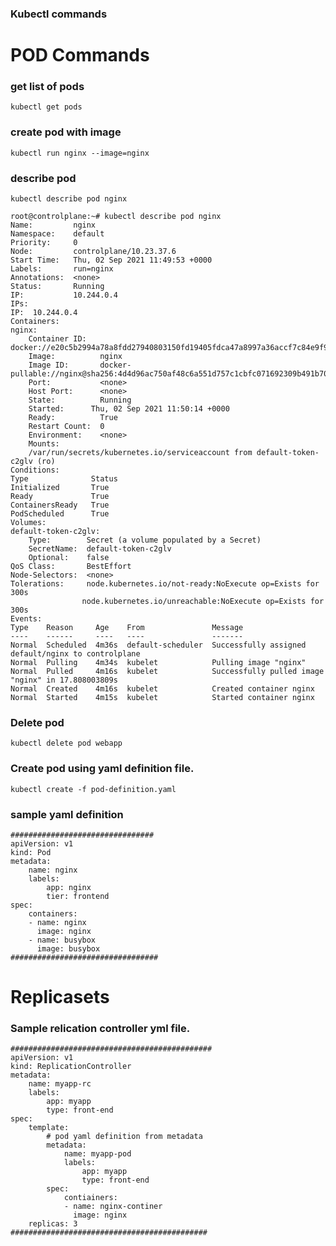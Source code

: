 ### Kubectl commands

# POD Commands

### get list of pods
    kubectl get pods

### create pod with image
    kubectl run nginx --image=nginx

### describe pod
    kubectl describe pod nginx

    root@controlplane:~# kubectl describe pod nginx        
    Name:         nginx
    Namespace:    default
    Priority:     0
    Node:         controlplane/10.23.37.6
    Start Time:   Thu, 02 Sep 2021 11:49:53 +0000
    Labels:       run=nginx
    Annotations:  <none>
    Status:       Running
    IP:           10.244.0.4
    IPs:
    IP:  10.244.0.4
    Containers:
    nginx:
        Container ID:   docker://e20c5b2994a78a8fdd27940803150fd19405fdca47a8997a36accf7c84e9f962
        Image:          nginx
        Image ID:       docker-pullable://nginx@sha256:4d4d96ac750af48c6a551d757c1cbfc071692309b491b70b2b8976e102dd3fef
        Port:           <none>
        Host Port:      <none>
        State:          Running
        Started:      Thu, 02 Sep 2021 11:50:14 +0000
        Ready:          True
        Restart Count:  0
        Environment:    <none>
        Mounts:
        /var/run/secrets/kubernetes.io/serviceaccount from default-token-c2glv (ro)
    Conditions:
    Type              Status
    Initialized       True 
    Ready             True 
    ContainersReady   True 
    PodScheduled      True 
    Volumes:
    default-token-c2glv:
        Type:        Secret (a volume populated by a Secret)
        SecretName:  default-token-c2glv
        Optional:    false
    QoS Class:       BestEffort
    Node-Selectors:  <none>
    Tolerations:     node.kubernetes.io/not-ready:NoExecute op=Exists for 300s
                    node.kubernetes.io/unreachable:NoExecute op=Exists for 300s
    Events:
    Type    Reason     Age    From               Message
    ----    ------     ----   ----               -------
    Normal  Scheduled  4m36s  default-scheduler  Successfully assigned default/nginx to controlplane
    Normal  Pulling    4m34s  kubelet            Pulling image "nginx"
    Normal  Pulled     4m16s  kubelet            Successfully pulled image "nginx" in 17.808003809s
    Normal  Created    4m16s  kubelet            Created container nginx
    Normal  Started    4m15s  kubelet            Started container nginx

### Delete pod
    kubectl delete pod webapp

### Create pod using yaml definition file.
    kubectl create -f pod-definition.yaml

### sample yaml definition

    ################################
    apiVersion: v1
    kind: Pod
    metadata:
        name: nginx
        labels:
            app: nginx
            tier: frontend
    spec:
        containers:
        - name: nginx
          image: nginx
        - name: busybox
          image: busybox
    #################################

# Replicasets

### Sample relication controller yml file.

    #############################################
    apiVersion: v1
    kind: ReplicationController
    metadata:
        name: myapp-rc
        labels:
            app: myapp
            type: front-end
    spec:
        template:
            # pod yaml definition from metadata
            metadata:
                name: myapp-pod
                labels:
                    app: myapp
                    type: front-end
            spec:
                contiainers:
                - name: nginx-continer
                  image: nginx
        replicas: 3
    ############################################

 
